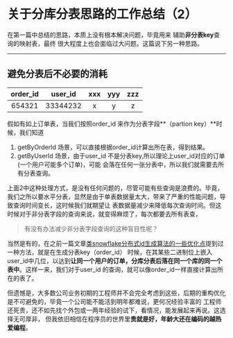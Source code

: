 # 关于分库分表思路的工作总结（2）

在第一篇中总结的思路，本质上没有根本解决问题，毕竟用来 辅助**非分表key**查询的映射表，最终
很大程度上也会面临过大问题。这篇说下另一种思路。

----
## 避免分表后不必要的消耗

|order_id|user_id|xxx|yyy|zzz|
|:---:|:---:|:---:|:---:|:---:|
|654321|33344232|x|y|z|

假如有如上订单表，当我们按照order_id 来作为分表字段**（partion key）**时候，我们知道
1. getByOrderId 场景，可以直接根据order_id计算出所在表，得到结果。
2. getByUserId 场景，由于user_id 不是分表key,所以理论上user_id对应的订单(一个用户可能多个订单)，可能
会落在任何一张分表中，所以我们就需要去所有分表查询。

上面2中这种处理方式，是没有任何问题的，尽管可能有些查询是浪费的。毕竟，
我们之所以要水平分表，显然是由于单表数据量太大，带来了严重的性能问题，导致查询时间变长，这时候我们就期望让
表数据量减少来降低每次查询时间。但这时候对于非分表字段的查询来说，就变得麻烦了，每次都要去所有表查，
>有没有办法减少非分表字段查询的这种盲目性呢？

当然是有的，在之前一篇文章[类snowflake分布式id生成算法的一些优化点](/snowflake.md)提到过一种方法，就是在生成分表key（order_id）
时候，在其某些二进制位上嵌入user_id中几位，以达到**让同一个用户的订单，分库分表后落在同一个库的同一个表中**。这样一来，我们对于user_id
的查询，就可以像order_id一样直接计算出所在的表了。

但遗憾是，大多数公司业务初期的工程师并不会完全考虑到这些，后期的重构优化是不可避免的，毕竟一个公司能不能活到明年都难说，更何况经验丰富的
工程师还死贵，还不如先找个外包或一两年经验的试下，看情况，能发展起来再说。这选择无可厚非，
但我依旧相信在程序员的世界里**贵就是好，年龄大还在编码的越热爱编程**。





